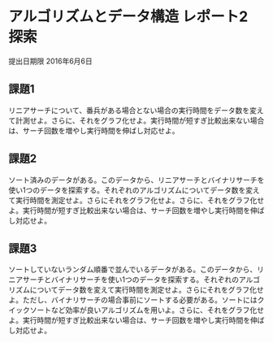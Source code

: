 # アルゴリズムとデータ構造 レポート2 探索

提出日期限 2016年6月6日

## 課題1

リニアサーチについて、番兵がある場合とない場合の実行時間をデータ数を変えて計測せよ。さらに、それをグラフ化せよ。実行時間が短すぎ比較出来ない場合は、サーチ回数を増やし実行時間を伸ばし対応せよ。

## 課題2

ソート済みのデータがある。このデータから、リニアサーチとバイナリサーチを使い1つのデータを探索する。それぞれのアルゴリズムについてデータ数を変えて実行時間を測定せよ。さらにそれをグラフ化せよ。さらに、それをグラフ化せよ。実行時間が短すぎ比較出来ない場合は、サーチ回数を増やし実行時間を伸ばし対応せよ。

## 課題3

ソートしていないランダム順番で並んでいるデータがある。このデータから、リニアサーチとバイナリサーチを使い1つのデータを探索する。それぞれのアルゴリズムについてデータ数を変えて実行時間を測定せよ。さらにそれをグラフ化せよ。ただし、バイナリサーチの場合事前にソートする必要がある。ソートにはクイックソートなど効率が良いアルゴリズムを用いよ。さらに、それをグラフ化せよ。実行時間が短すぎ比較出来ない場合は、サーチ回数を増やし実行時間を伸ばし対応せよ。
